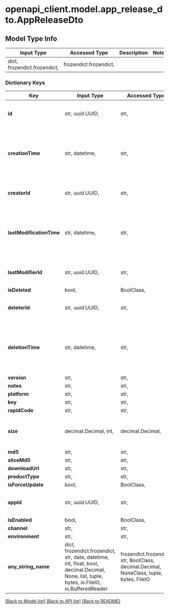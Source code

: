 # openapi_client.model.app_release_dto.AppReleaseDto

## Model Type Info
Input Type | Accessed Type | Description | Notes
------------ | ------------- | ------------- | -------------
dict, frozendict.frozendict,  | frozendict.frozendict,  |  | 

### Dictionary Keys
Key | Input Type | Accessed Type | Description | Notes
------------ | ------------- | ------------- | ------------- | -------------
**id** | str, uuid.UUID,  | str,  |  | [optional] value must be a uuid
**creationTime** | str, datetime,  | str,  |  | [optional] value must conform to RFC-3339 date-time
**creatorId** | str, uuid.UUID,  | str,  |  | [optional] value must be a uuid
**lastModificationTime** | str, datetime,  | str,  |  | [optional] value must conform to RFC-3339 date-time
**lastModifierId** | str, uuid.UUID,  | str,  |  | [optional] value must be a uuid
**isDeleted** | bool,  | BoolClass,  |  | [optional] 
**deleterId** | str, uuid.UUID,  | str,  |  | [optional] value must be a uuid
**deletionTime** | str, datetime,  | str,  |  | [optional] value must conform to RFC-3339 date-time
**version** | str,  | str,  |  | [optional] 
**notes** | str,  | str,  |  | [optional] 
**platform** | str,  | str,  |  | [optional] 
**key** | str,  | str,  |  | [optional] 
**rapidCode** | str,  | str,  |  | [optional] 
**size** | decimal.Decimal, int,  | decimal.Decimal,  |  | [optional] value must be a 64 bit integer
**md5** | str,  | str,  |  | [optional] 
**sliceMd5** | str,  | str,  |  | [optional] 
**downloadUrl** | str,  | str,  |  | [optional] 
**productType** | str,  | str,  |  | [optional] 
**isForceUpdate** | bool,  | BoolClass,  |  | [optional] 
**appId** | str, uuid.UUID,  | str,  |  | [optional] value must be a uuid
**isEnabled** | bool,  | BoolClass,  |  | [optional] 
**channel** | str,  | str,  |  | [optional] 
**environment** | str,  | str,  |  | [optional] 
**any_string_name** | dict, frozendict.frozendict, str, date, datetime, int, float, bool, decimal.Decimal, None, list, tuple, bytes, io.FileIO, io.BufferedReader | frozendict.frozendict, str, BoolClass, decimal.Decimal, NoneClass, tuple, bytes, FileIO | any string name can be used but the value must be the correct type | [optional]

[[Back to Model list]](../../README.md#documentation-for-models) [[Back to API list]](../../README.md#documentation-for-api-endpoints) [[Back to README]](../../README.md)

